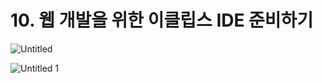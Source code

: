 # 10. 웹 개발을 위한 이클립스 IDE 준비하기

![Untitled](https://user-images.githubusercontent.com/80089860/158114076-dd6dbf6b-6baa-49f3-8970-b281ce7ebe69.png)

![Untitled 1](https://user-images.githubusercontent.com/80089860/158114105-0b5f56a1-edf9-4097-bc00-6745c3618143.png)

